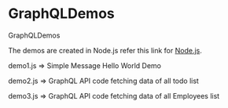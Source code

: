 # GraphQLDemos
GraphQLDemos

The demos are created in Node.js refer this link for <a href="https://github.com/maunashjani/Node.js-Seminar">Node.js</a>.

demo1.js => Simple Message Hello World Demo

demo2.js => GraphQL API code fetching data of all todo list

demo3.js => GraphQL API code fetching data of all Employees list
